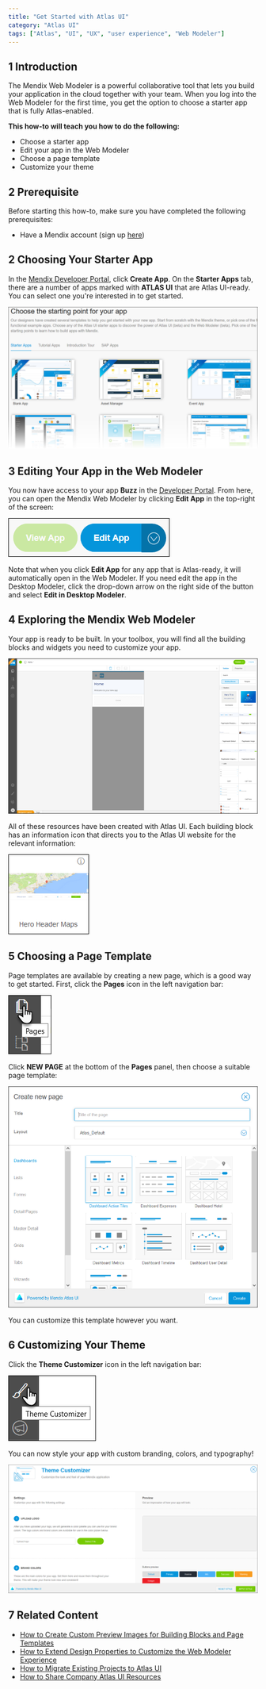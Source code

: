 ```yaml
---
title: "Get Started with Atlas UI"
category: "Atlas UI"
tags: ["Atlas", "UI", "UX", "user experience", "Web Modeler"]
---
```


## 1 Introduction

The Mendix Web Modeler is a powerful collaborative tool that lets you build your application in the cloud together with your team. When you log into the Web Modeler for the first time, you get the option to choose a starter app that is fully Atlas-enabled.

**This how-to will teach you how to do the following:**

* Choose a starter app
* Edit your app in the Web Modeler
* Choose a page template
* Customize your theme

## 2 Prerequisite

Before starting this how-to, make sure you have completed the following prerequisites:

* Have a Mendix account (sign up [here](https://www.mendix.com/try))

## 2 Choosing Your Starter App

In the [Mendix Developer Portal](https://sprintr.home.mendix.com/index.html), click **Create App**. On the **Starter Apps** tab, there are a number of apps marked with **ATLAS UI** that are Atlas UI-ready. You can select one you're interested in to get started.

![](attachments/howto/start_choose_your_starter_app.png)

## 3 Editing Your App in the Web Modeler

You now have access to your app **Buzz** in the [Developer Portal](https://sprintr.home.mendix.com/index.html). From here, you can open the Mendix Web Modeler by clicking **Edit App** in the top-right of the screen:

![](attachments/howto/start_edit_your_app.png)

Note that when you click **Edit App** for any app that is Atlas-ready, it will automatically open in the Web Modeler. If you need edit the app in the Desktop Modeler, click the drop-down arrow on the right side of the button and select **Edit in Desktop Modeler**.

## 4 Exploring the Mendix Web Modeler

Your app is ready to be built. In your toolbox, you will find all the building blocks and widgets you need to customize your app. 

![](attachments/howto/start_explore_the_mendix_wm.png)

All of these resources have been created with Atlas UI. Each building block has an information icon that directs you to the Atlas UI website for the relevant information:

![](attachments/howto/building-block.png)

## 5 Choosing a Page Template

Page templates are available by creating a new page, which is a good way to get started. First, click the **Pages** icon in the left navigation bar:

![](attachments/howto/pages.png)

Click **NEW PAGE** at the bottom of the **Pages** panel, then choose a suitable page template:

![](attachments/howto/start_choose_a_page_template.png)

You can customize this template however you want.

## 6 Customizing Your Theme

Click the **Theme Customizer** icon in the left navigation bar:

![](attachments/howto/theme-customizer.png)

You can now style your app with custom branding, colors, and typography!

![](attachments/howto/start_customize_your_theme.png)

## 7 Related Content

* [How to Create Custom Preview Images for Building Blocks and Page Templates](create-custom-preview-images-for-building-blocks-and-page-templates)
* [How to Extend Design Properties to Customize the Web Modeler Experience](extend-design-properties-to-customize-the-web-modeler-experience)
* [How to Migrate Existing Projects to Atlas UI](migrate-existing-projects-to-atlasui)
* [How to Share Company Atlas UI Resources](share-company-atlas-ui-resources)